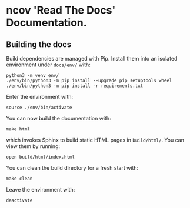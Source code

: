 # ncov 'Read The Docs' Documentation.


## Building the docs

Build dependencies are managed with Pip.
Install them into an isolated environment under `docs/env/` with:

    python3 -m venv env/
    ./env/bin/python3 -m pip install --upgrade pip setuptools wheel
    ./env/bin/python3 -m pip install -r requirements.txt

Enter the environment with:

    source ./env/bin/activate

You can now build the documentation with:

    make html

which invokes Sphinx to build static HTML pages in `build/html/`.
You can view them by running:

    open build/html/index.html

You can clean the build directory for a fresh start with:

    make clean

Leave the environment with:

    deactivate
